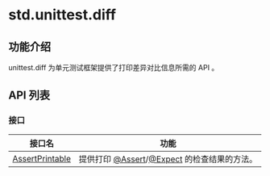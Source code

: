 
# std.unittest.diff

## 功能介绍

unittest.diff 为单元测试框架提供了打印差异对比信息所需的 API 。

## API 列表

### 接口

接口名| 功能  
---|---  
[AssertPrintable](https://docs.cangjie-lang.cn/docs/1.0.1/libs/std/unittest_diff/unittest_diff_package_api/unittest_diff_package_interfaces.html#interface-assertprintable)| 提供打印 [@Assert](https://docs.cangjie-lang.cn/docs/1.0.1/libs/std/unittest_testmacro/unittest_testmacro_package_api/unittest_testmacro_package_macros.html#assert-%E5%AE%8F)/[@Expect](https://docs.cangjie-lang.cn/docs/1.0.1/libs/std/unittest_testmacro/unittest_testmacro_package_api/unittest_testmacro_package_macros.html#expect-%E5%AE%8F) 的检查结果的方法。